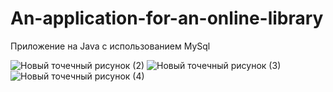 # An-application-for-an-online-library
Приложение на Java с использованием MySql

![Новый точечный рисунок (2)](https://user-images.githubusercontent.com/55109956/155109102-499b879e-44a1-49d8-afbe-04ba7f7a9e2b.jpg)
![Новый точечный рисунок (3)](https://user-images.githubusercontent.com/55109956/155109108-458b2f29-36f8-497c-bc8e-60025d130153.jpg)
![Новый точечный рисунок (4)](https://user-images.githubusercontent.com/55109956/155109117-786bbad3-794e-4b75-a1ac-0b87a8019337.jpg)

